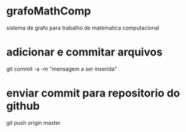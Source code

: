 # grafoMathComp
sistema de grafo para trabalho de matematica computacional

# adicionar e commitar arquivos
git commit -a -m "mensagem a ser inserida"
# enviar commit para repositorio do github
git push origin master

